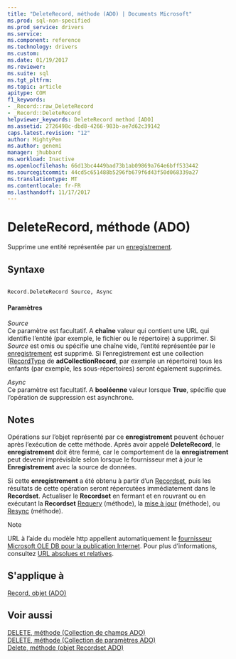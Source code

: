 ```yaml
---
title: "DeleteRecord, méthode (ADO) | Documents Microsoft"
ms.prod: sql-non-specified
ms.prod_service: drivers
ms.service: 
ms.component: reference
ms.technology: drivers
ms.custom: 
ms.date: 01/19/2017
ms.reviewer: 
ms.suite: sql
ms.tgt_pltfrm: 
ms.topic: article
apitype: COM
f1_keywords:
- _Record::raw_DeleteRecord
- _Record::DeleteRecord
helpviewer_keywords: DeleteRecord method [ADO]
ms.assetid: 2726498c-dbd8-4266-983b-ae7d62c39142
caps.latest.revision: "12"
author: MightyPen
ms.author: genemi
manager: jhubbard
ms.workload: Inactive
ms.openlocfilehash: 66d13bc4449bad73b1ab09869a764e6bff533442
ms.sourcegitcommit: 44cd5c651488b5296fb679f6d43f50d068339a27
ms.translationtype: MT
ms.contentlocale: fr-FR
ms.lasthandoff: 11/17/2017
---
```

# <a name="deleterecord-method-ado"></a>DeleteRecord, méthode (ADO)
Supprime une entité représentée par un [enregistrement](../../../ado/reference/ado-api/record-object-ado.md).  
  
## <a name="syntax"></a>Syntaxe  
  
```  
  
Record.DeleteRecord Source, Async  
```  
  
#### <a name="parameters"></a>Paramètres  
 *Source*  
 Ce paramètre est facultatif. A **chaîne** valeur qui contient une URL qui identifie l’entité (par exemple, le fichier ou le répertoire) à supprimer. Si *Source* est omis ou spécifie une chaîne vide, l’entité représentée par le [enregistrement](../../../ado/reference/ado-api/record-object-ado.md) est supprimé. Si l’enregistrement est une collection ([RecordType](../../../ado/reference/ado-api/recordtype-property-ado.md) de **adCollectionRecord**, par exemple un répertoire) tous les enfants (par exemple, les sous-répertoires) seront également supprimés.  
  
 *Async*  
 Ce paramètre est facultatif. A **booléenne** valeur lorsque **True**, spécifie que l’opération de suppression est asynchrone.  
  
## <a name="remarks"></a>Notes  
 Opérations sur l’objet représenté par ce **enregistrement** peuvent échouer après l’exécution de cette méthode. Après avoir appelé **DeleteRecord**, le **enregistrement** doit être fermé, car le comportement de la **enregistrement** peut devenir imprévisible selon lorsque le fournisseur met à jour le **Enregistrement** avec la source de données.  
  
 Si cette **enregistrement** a été obtenu à partir d’un [Recordset](../../../ado/reference/ado-api/recordset-object-ado.md), puis les résultats de cette opération seront répercutées immédiatement dans le **Recordset**. Actualiser le **Recordset** en fermant et en rouvrant ou en exécutant la **Recordset** [Requery](../../../ado/reference/ado-api/requery-method.md) (méthode), la [mise à jour](../../../ado/reference/ado-api/update-method.md) (méthode), ou [Resync](../../../ado/reference/ado-api/resync-method.md) (méthode).  
  
> [!NOTE]
>  URL à l’aide du modèle http appellent automatiquement le [fournisseur Microsoft OLE DB pour la publication Internet](../../../ado/guide/appendixes/microsoft-ole-db-provider-for-internet-publishing.md). Pour plus d’informations, consultez [URL absolues et relatives](../../../ado/guide/data/absolute-and-relative-urls.md).  
  
## <a name="applies-to"></a>S'applique à  
 [Record, objet (ADO)](../../../ado/reference/ado-api/record-object-ado.md)  
  
## <a name="see-also"></a>Voir aussi  
 [DELETE, méthode (Collection de champs ADO)](../../../ado/reference/ado-api/delete-method-ado-fields-collection.md)   
 [DELETE, méthode (Collection de paramètres ADO)](../../../ado/reference/ado-api/delete-method-ado-parameters-collection.md)   
 [Delete, méthode (objet Recordset ADO)](../../../ado/reference/ado-api/delete-method-ado-recordset.md)
